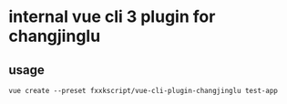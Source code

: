 # internal vue cli 3 plugin for changjinglu

## usage

`vue create --preset fxxkscript/vue-cli-plugin-changjinglu test-app`